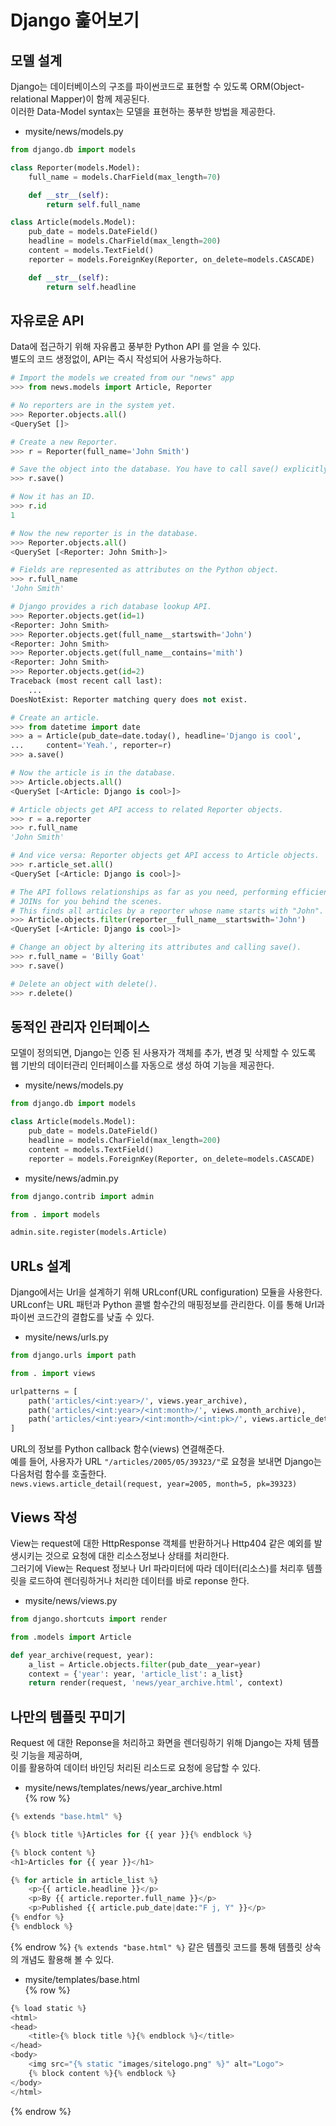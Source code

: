 # Django 훑어보기

## 모델 설계  
Django는 데이터베이스의 구조를 파이썬코드로 표현할 수 있도록 ORM(Object-relational Mapper)이 함께 제공된다.  
이러한 Data-Model syntax는 모델을 표현하는 풍부한 방법을 제공한다. 
- mysite/news/models.py  
```python
from django.db import models

class Reporter(models.Model):
    full_name = models.CharField(max_length=70)

    def __str__(self):
        return self.full_name

class Article(models.Model):
    pub_date = models.DateField()
    headline = models.CharField(max_length=200)
    content = models.TextField()
    reporter = models.ForeignKey(Reporter, on_delete=models.CASCADE)

    def __str__(self):
        return self.headline
```

## 자유로운 API  
Data에 접근하기 위해 자유롭고 풍부한 Python API 를 얻을 수 있다.  
별도의 코드 생정없이, API는 즉시 작성되어 사용가능하다.  
```python 
# Import the models we created from our "news" app
>>> from news.models import Article, Reporter

# No reporters are in the system yet.
>>> Reporter.objects.all()
<QuerySet []>

# Create a new Reporter.
>>> r = Reporter(full_name='John Smith')

# Save the object into the database. You have to call save() explicitly.
>>> r.save()

# Now it has an ID.
>>> r.id
1

# Now the new reporter is in the database.
>>> Reporter.objects.all()
<QuerySet [<Reporter: John Smith>]>

# Fields are represented as attributes on the Python object.
>>> r.full_name
'John Smith'

# Django provides a rich database lookup API.
>>> Reporter.objects.get(id=1)
<Reporter: John Smith>
>>> Reporter.objects.get(full_name__startswith='John')
<Reporter: John Smith>
>>> Reporter.objects.get(full_name__contains='mith')
<Reporter: John Smith>
>>> Reporter.objects.get(id=2)
Traceback (most recent call last):
    ...
DoesNotExist: Reporter matching query does not exist.

# Create an article.
>>> from datetime import date
>>> a = Article(pub_date=date.today(), headline='Django is cool',
...     content='Yeah.', reporter=r)
>>> a.save()

# Now the article is in the database.
>>> Article.objects.all()
<QuerySet [<Article: Django is cool>]>

# Article objects get API access to related Reporter objects.
>>> r = a.reporter
>>> r.full_name
'John Smith'

# And vice versa: Reporter objects get API access to Article objects.
>>> r.article_set.all()
<QuerySet [<Article: Django is cool>]>

# The API follows relationships as far as you need, performing efficient
# JOINs for you behind the scenes.
# This finds all articles by a reporter whose name starts with "John".
>>> Article.objects.filter(reporter__full_name__startswith='John')
<QuerySet [<Article: Django is cool>]>

# Change an object by altering its attributes and calling save().
>>> r.full_name = 'Billy Goat'
>>> r.save()

# Delete an object with delete().
>>> r.delete()
```

## 동적인 관리자 인터페이스  
모델이 정의되면, Django는 인증 된 사용자가 객체를 추가, 변경 및 삭제할 수 있도록 웹 기반의 데이터관리 인터페이스를 자동으로 생성 하여 기능을 제공한다.
- mysite/news/models.py  
```python
from django.db import models

class Article(models.Model):
    pub_date = models.DateField()
    headline = models.CharField(max_length=200)
    content = models.TextField()
    reporter = models.ForeignKey(Reporter, on_delete=models.CASCADE)
```
- mysite/news/admin.py  
```python
from django.contrib import admin

from . import models

admin.site.register(models.Article)
```

## URLs 설계
Django에서는 Url을 설계하기 위해 URLconf(URL configuration) 모듈을 사용한다.  
URLconf는 URL 패턴과 Python 콜밸 함수간의 매핑정보를 관리한다. 이를 통해 Url과 파이썬 코드간의 결합도를 낮출 수 있다.
- mysite/news/urls.py  
```python
from django.urls import path

from . import views

urlpatterns = [
    path('articles/<int:year>/', views.year_archive),
    path('articles/<int:year>/<int:month>/', views.month_archive),
    path('articles/<int:year>/<int:month>/<int:pk>/', views.article_detail),
]
```
URL의 정보를 Python callback 함수(views) 연결해준다.  
예를 들어, 사용자가 URL ```"/articles/2005/05/39323/"```로 요청을 보내면 Django는 다음처럼 함수를 호출한다.   
```news.views.article_detail(request, year=2005, month=5, pk=39323)```

## Views 작성
View는 request에 대한 HttpResponse 객체를 반환하거나 Http404 같은 예외를 발생시키는 것으로 요청에 대한 리소스정보나 상태를 처리한다.  
그러기에 View는 Request 정보나 Url 파라미터에 따라 데이터(리소스)를 처리후 템플릿을 로드하여 렌더링하거나 처리한 데이터를 바로 reponse 한다.  
- mysite/news/views.py  
```python
from django.shortcuts import render

from .models import Article

def year_archive(request, year):
    a_list = Article.objects.filter(pub_date__year=year)
    context = {'year': year, 'article_list': a_list}
    return render(request, 'news/year_archive.html', context)
```

## 나만의 템플릿 꾸미기
Request 에 대한 Reponse을 처리하고 화면을 렌더링하기 위해 Django는 자체 템플릿 기능을 제공하며,  
이를 활용하여 데이터 바인딩 처리된 리소드로 요청에 응답할 수 있다.  
- mysite/news/templates/news/year_archive.html  
{% row %}
```python
{% extends "base.html" %}

{% block title %}Articles for {{ year }}{% endblock %}

{% block content %}
<h1>Articles for {{ year }}</h1>

{% for article in article_list %}
    <p>{{ article.headline }}</p>
    <p>By {{ article.reporter.full_name }}</p>
    <p>Published {{ article.pub_date|date:"F j, Y" }}</p>
{% endfor %}
{% endblock %}
```
{% endrow %}
```{% extends "base.html" %}``` 같은 템플릿 코드를 통해 템플릿 상속의 개념도 활용해 볼 수 있다.
- mysite/templates/base.html  
{% row %}
```python
{% load static %}
<html>
<head>
    <title>{% block title %}{% endblock %}</title>
</head>
<body>
    <img src="{% static "images/sitelogo.png" %}" alt="Logo">
    {% block content %}{% endblock %}
</body>
</html>
```
{% endrow %}
